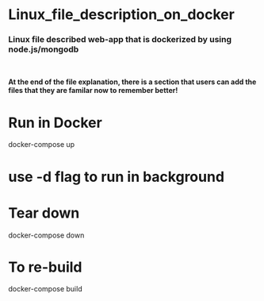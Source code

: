 # Linux_file_description_on_docker
<h3>Linux file described web-app that is dockerized by using node.js/mongodb</h3><br>

<b>At the end of the file explanation, there is a section that users can add the files that they are familar now to remember better!</b><br>

# Run in Docker
docker-compose up
# use -d flag to run in background

# Tear down
docker-compose down

# To re-build
docker-compose build
```


